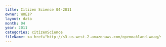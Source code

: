 ```yaml
---
title: Citizen Science 04-2011
owner: WOEIP
layout: data
month: 04
year: 2011
categories: citizenScience
fileName: <a href="http://s3-us-west-2.amazonaws.com/openoakland-woaq/shift_by_month/2011-04.csv">CSV here</a>
---
```

